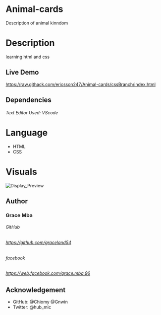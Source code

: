 # Animal-cards
Description of animal kinndom

# Description
learning html and css

## Live Demo
https://raw.githack.com/ericsson247/Animal-cards/cssBranch/index.html

## Dependencies

###### Text Editor Used: VScode

# Language

- HTML
- CSS

# Visuals
![Display_Preview](Assets/images/animalCard.png "page_view")

## Author

### Grace Mba

###### GitHub

###### https://github.com/graceland54

###### facebook

###### https://web.facebook.com/grace.mba.96

## Acknowledgement
- GitHub: @Chiomy @Gnwin
- Twitter: @hub_mic
